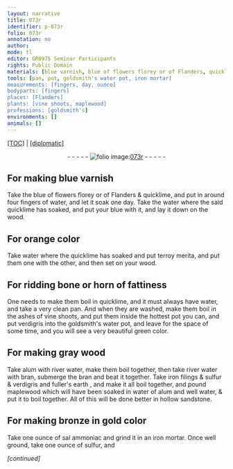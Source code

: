 ```yaml
---
layout: narrative
title: 073r
identifier: p-073r
folio: 073r
annotation: no
author:
mode: tl
editor: GR8975 Seminar Participants
rights: Public Domain
materials: [blue varnish, blue of flowers florey or of Flanders, quicklime, water, blue, wood, terroy merita, bone, horn, ashes of vine shoots, verdigris, goldsmith's water, alum, river water, bran, iron filings, sulfur, fuller's earth, maplewood, water of alum, well water, sandstone, bronze, sal ammoniac, iron]
tools: [pan, pot, goldsmith's water pot, iron mortar]
measurements: [fingers, day, ounce]
bodyparts: [fingers]
places: [Flanders]
plants: [vine shoots, maplewood]
professions: [goldsmith's]
environments: []
animals: []
---
```


 <p><a href="{{ site.baseurl }}/translation/">[TOC]</a> | <a href="{{ site.baseurl }}/texts/p-073r_tc/" target="_blank">[diplomatic]</a></p><div class="folio" align="center">- - - - - <a href="http://gallica.bnf.fr/ark:/12148/btv1b10500001g/f151.image" target="_blank"><img src="https://cu-mkp.github.io/2017-workshop-edition/assets/photo-icon.png" alt="folio image: " style="display:inline-block; margin-bottom:-3px;"/>073r</a> - - - - - </div>  
  

## For making <span class="m">blue varnish</span>

 
Take the <span class="m">blue of flowers <span class="add">florey or of <span class="pl">Flanders</span></span></span> & <span class="m">quicklime</span>, and put in around four <span class="ms"><span class="bp">fingers</span></span> of <span class="m">water</span>, and let it soak one <span class="ms"><span class="tmp">day</span></span>. Take the <span class="m">water</span> where the said <span class="m">quicklime</span> has soaked, and put your <span class="m">blue</span> with it, and lay it down on the <span class="m">wood</span>.
 
 
  

## For orange color

 
Take <span class="m">water</span> where the <span class="m">quicklime</span> has soaked and put <span class="m">terroy merita</span>, and put them one with the other, and then set on your <span class="m">wood</span>.
 
 
  

## For ridding <span class="m">bone</span> or <span class="m">horn</span> of fattiness

 
One needs to make them boil in <span class="m">quicklime</span>, and it must always have <span class="m">water</span>, and take a very clean <span class="tl">pan</span>. And when they are washed, make them boil in the <span class="m">ashes of <span class="pa">vine shoots</span></span>, and put them inside the hottest <span class="tl">pot</span> you can, and put <span class="m">verdigris</span> into the <span class="tl"><span class="m"><span class="pro">goldsmith's</span> water</span> pot</span>, and leave for the space of some time, and you will see a very beautiful green color.
 
 
  

## For making gray <span class="m">wood</span>

 
Take <span class="m">alum</span> with <span class="m">river water</span>, make them boil together, then take <span class="m">river water</span> with <span class="m">bran</span>, submerge the <span class="m">bran</span> and beat it together. Take <span class="m">iron filings</span> & <span class="m">sulfur</span> & <span class="m">verdigris</span> and <span class="add"><span class="m">fuller's earth</span></span> , and make it all boil together, and pound <span class="m"><span class="pa">maplewood</span></span> which will have been soaked in <span class="m">water of alum</span> and <span class="m">well water</span>, & put it to boil together. <span class="add">All of this will be done better in hollow <span class="m">sandstone</span>.</span>
 
 
  

## For making <span class="m">bronze</span> in gold color

 
Take one <span class="ms">ounce</span> of <span class="m">sal ammoniac</span> and grind it in an <span class="tl"><span class="m">iron</span> mortar</span>. Once well ground, take one <span class="ms">ounce</span> of <span class="m">sulfur</span>, and 
 
*[continued]*
 
 